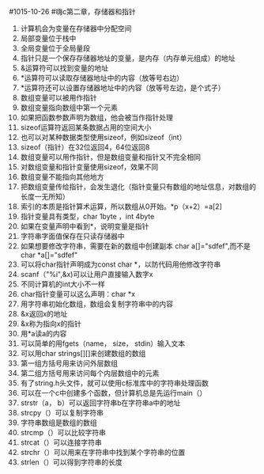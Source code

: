 #1015-10-26
#嗨c第二章，存储器和指针
1. 计算机会为变量在存储器中分配空间 
2. 局部变量位于栈中
3. 全局变量位于全局量段
4. 指针只是一个保存存储器地址的变量，是内存（内存单元组成）的地址
5. &运算符可以找到变量的地址
6. *运算符可以读取存储器地址中的内容（放等号右边）
7. *运算符还可以设置存储器地址中的内容（放等号左边，是个式子）
8. 数组变量可以被用作指针
9. 数组变量指向数组中第一个元素
10. 如果把函数参数声明为数组，他会被当作指针处理
11. sizeof运算符返回某条数据占用的空间大小
12. 也可以对某种数据类型使用sizeof，例如sizeof（int）
13. sizeof（指针）在32位返回4，64位返回8
14. 数组变量可以用作指针，但是数组变量和指针又不完全相同
15. 对数组变量和指针变量使用sizeof，效果不同
16. 数组变量不能指向其他地方
17. 把数组变量传给指针，会发生退化（指针变量只有数组的地址信息，对数组的长度一无所知）
18. 索引的本质是指针算术运算，所以数组从0开始。*p（x+2）=a[2]
19. 指针变量具有类型，char 1byte ，int 4byte
20. 如果在变量声明中看到*，说明变量是指针
21. 字符串字面值保存在只读存储器中
22. 如果想要修改字符串，需要在新的数组中创建副本 char a[]="sdfef",而不是char *a[]="sdfef"
23. 可以将char指针声明成为const char *，以防代码用他修改字符串
24. scanf（"%i",&x)可以让用户直接输入数字x
25. 不同计算机的int大小不一样
26. char指针变量可以这么声明：char *x
27. 用字符串初始化数组，数组会复制字符串中的内容
28. &x返回x的地址
29. &x称为指向x的指针
30. 用*a读a的内容
31. 可以简单的用fgets（name， size， stdin）输入文本
32. 可以用char strings[][]来创建数组的数组
33. 第一组方括号用来访问外层数组
34. 第二组方括号用来访问每个内层数组中的元素
35. 有了string.h头文件，就可以使用c标准库中的字符串处理函数
36. 可以在一个c中创建多个函数，但计算机总是先运行main（）
37. strstr（a， b）可以返回字符串b在字符串a中的地址
38. strcpy（）可以复制字符串
39. 字符串数组是数组的数组
40. strcmp（）可以比较字符串
41. strcat（）可以连接字符串
42. strchr（）可以用来在字符串中找到某个字符串的位置
43. strlen（）可以得到字符串的长度



































